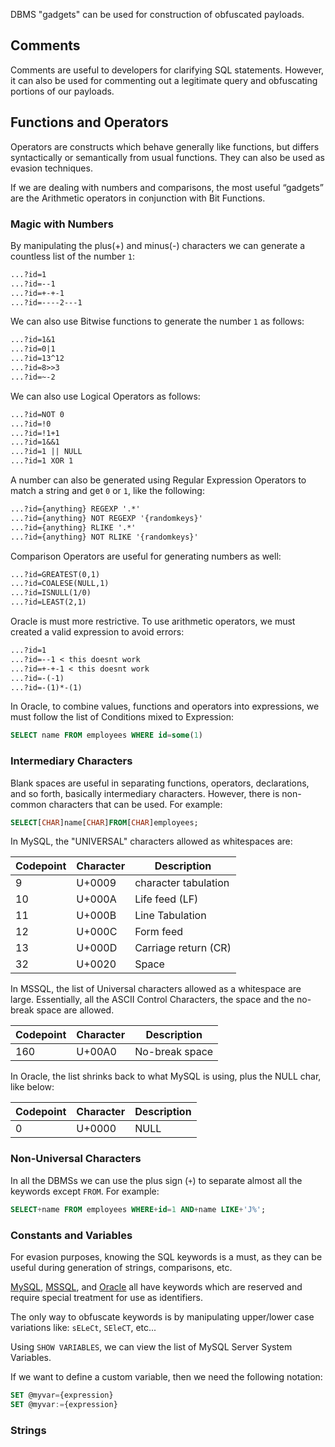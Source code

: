 DBMS "gadgets" can be used for construction of obfuscated payloads.
## Comments
Comments are useful to developers for clarifying SQL statements. However, it can also be used for commenting out a legitimate query and obfuscating portions of our payloads.
## Functions and Operators
Operators are constructs which behave generally like functions, but differs syntactically or semantically from usual functions. They can also be used as evasion techniques.

If we are dealing with numbers and comparisons, the most useful “gadgets” are the Arithmetic operators in conjunction with Bit Functions.
### Magic with Numbers
By manipulating the plus(+) and minus(-) characters we can generate a countless list of the number `1`:
```txt
...?id=1
...?id=--1
...?id=+-+-1
...?id=----2---1
```

We can also use Bitwise functions to generate the number `1` as follows:
```txt
...?id=1&1
...?id=0|1
...?id=13^12
...?id=8>>3
...?id=~-2
```

We can also use Logical Operators as follows:
```txt
...?id=NOT 0
...?id=!0
...?id=!1+1
...?id=1&&1
...?id=1 || NULL
...?id=1 XOR 1
```

A number can also be generated using Regular Expression Operators to match a string and get `0` or `1`, like the following:
```txt
...?id={anything} REGEXP '.*'
...?id={anything} NOT REGEXP '{randomkeys}'
...?id={anything} RLIKE '.*'
...?id={anything} NOT RLIKE '{randomkeys}'
```

Comparison Operators are useful for generating numbers as well:
```txt
...?id=GREATEST(0,1)
...?id=COALESE(NULL,1)
...?id=ISNULL(1/0)
...?id=LEAST(2,1)
```

Oracle is must more restrictive. To use arithmetic operators, we must created a valid expression to avoid errors:
```txt
...?id=1
...?id=--1 < this doesnt work
...?id=+-+-1 < this doesnt work
...?id=-(-1)
...?id=-(1)*-(1)
```

In Oracle, to combine values, functions and operators into expressions, we must follow the list of Conditions mixed to Expression:
```sql
SELECT name FROM employees WHERE id=some(1)
```
### Intermediary Characters
Blank spaces are useful in separating functions, operators, declarations, and so forth, basically intermediary characters. However, there is non-common characters that can be used. For example:
```sql
SELECT[CHAR]name[CHAR]FROM[CHAR]employees;
```

In MySQL, the "UNIVERSAL" characters allowed as whitespaces are:

| Codepoint | Character | Description          |
| --------- | --------- | -------------------- |
| 9         | U+0009    | character tabulation |
| 10        | U+000A    | Life feed (LF)       |
| 11        | U+000B    | Line Tabulation      |
| 12        | U+000C    | Form feed            |
| 13        | U+000D    | Carriage return (CR) |
| 32        | U+0020    | Space                |
In MSSQL, the list of Universal characters allowed as a whitespace are large. Essentially, all the ASCII Control Characters, the space and the no-break space are allowed.

| Codepoint | Character | Description    |
| --------- | --------- | -------------- |
| 160       | U+00A0    | No-break space |
In Oracle, the list shrinks back to what MySQL is using, plus the NULL char, like below:

| Codepoint | Character | Description |
| --------- | --------- | ----------- |
| 0         | U+0000    | NULL        |
### Non-Universal Characters
In all the DBMSs we can use the plus sign (`+`) to separate almost all the keywords except `FROM`. For example:
```sql
SELECT+name FROM employees WHERE+id=1 AND+name LIKE+'J%';
```
### Constants and Variables
For evasion purposes, knowing the SQL keywords is a must, as they can be useful during generation of strings, comparisons, etc.

[MySQL](https://dev.mysql.com/doc/refman/8.0/en/keywords.html), [MSSQL](https://learn.microsoft.com/en-us/sql/t-sql/language-elements/reserved-keywords-transact-sql?view=sql-server-ver16), and [Oracle](https://docs.oracle.com/cd/A97630_01/appdev.920/a42525/apb.htm) all have keywords which are reserved and require special treatment for use as identifiers.

The only way to obfuscate keywords is by manipulating upper/lower case variations like: `sELeCt`, `SEleCT`, etc...

Using `SHOW VARIABLES`, we can view the list of MySQL Server System Variables.

If we want to define a custom variable, then we need the
following notation:
```sql
SET @myvar={expression}
SET @myvar:={expression}
```
### Strings
